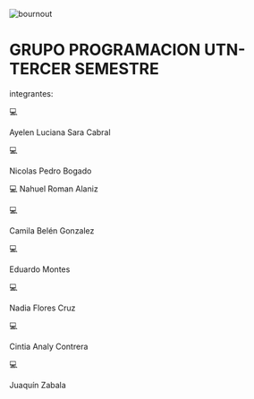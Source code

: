 ![bournout](https://media1.giphy.com/media/qgQUggAC3Pfv687qPC/giphy.gif?cid=ecf05e478cgsjhz6argalx43b40lwnst1qy28njtgel71ni1&rid=giphy.gif&ct=g)

# GRUPO PROGRAMACION UTN- TERCER SEMESTRE

integrantes:

:computer: 

Ayelen Luciana Sara Cabral 

:computer:

Nicolas Pedro Bogado

:computer: 
Nahuel Roman Alaniz

:computer: 

Camila Belén Gonzalez

:computer:

Eduardo Montes

:computer:

Nadia Flores Cruz

:computer: 

Cintia Analy Contrera

:computer:

Juaquín Zabala


